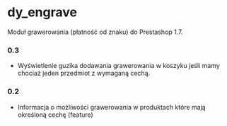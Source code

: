 # dy_engrave
Moduł grawerowania (płatność od znaku) do Prestashop 1.7.

### 0.3
- Wyświetlenie guzika dodawania grawerowania w koszyku jeśli mamy chociaż jeden przedmiot z wymaganą cechą.

### 0.2
- Informacja o możliwości grawerowania w produktach które mają określoną cechę (feature)